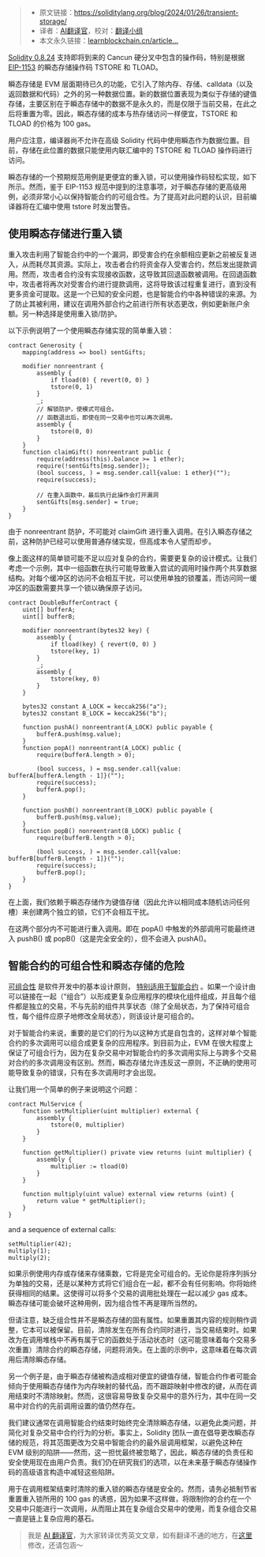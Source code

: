 
>- 原文链接：https://soliditylang.org/blog/2024/01/26/transient-storage/
>- 译者：[AI翻译官](https://learnblockchain.cn/people/19584)，校对：[翻译小组](https://learnblockchain.cn/people/412)
>- 本文永久链接：[learnblockchain.cn/article…](https://learnblockchain.cn/article/9414)
    
[Solidity 0.8.24](https://soliditylang.org/blog/2024/01/26-solidity-0.8.24-release-announcement) 支持即将到来的 Cancun 硬分叉中包含的操作码，特别是根据 [EIP-1153](https://eips.ethereum.org/EIPS/eip-1153) 的瞬态存储操作码 TSTORE 和 TLOAD。

瞬态存储是 EVM 层面期待已久的功能，它引入了除内存、存储、calldata（以及返回数据和代码）之外的另一种数据位置。新的数据位置表现为类似于存储的键值存储，主要区别在于瞬态存储中的数据不是永久的，而是仅限于当前交易，在此之后将重置为零。因此，瞬态存储的成本与热存储访问一样便宜，TSTORE 和 TLOAD 的价格为 100 gas。

用户应注意，编译器尚不允许在高级 Solidity 代码中使用瞬态作为数据位置。目前，存储在此位置的数据只能使用内联汇编中的 TSTORE 和 TLOAD 操作码进行访问。

瞬态存储的一个预期规范用例是更便宜的重入锁，可以使用操作码轻松实现，如下所示。然而，鉴于 EIP-1153 规范中提到的注意事项，对于瞬态存储的更高级用例，必须非常小心以保持智能合约的可组合性。为了提高对此问题的认识，目前编译器将在汇编中使用 tstore 时发出警告。

## 使用瞬态存储进行重入锁

重入攻击利用了智能合约中的一个漏洞，即受害合约在余额相应更新之前被反复进入，从而耗尽其资源。实际上，攻击者合约将资金存入受害合约，然后发出提款调用。然而，攻击者合约没有实现接收函数，这导致其回退函数被调用。在回退函数中，攻击者将再次对受害合约进行提款调用，这将导致该过程重复进行，直到没有更多资金可提取。这是一个已知的安全问题，也是智能合约中各种错误的来源。为了防止其被利用，建议在调用外部合约之前进行所有状态更改，例如更新账户余额。另一种选择是使用重入锁/防护。

以下示例说明了一个使用瞬态存储实现的简单重入锁：

    contract Generosity {
        mapping(address => bool) sentGifts;
    
        modifier nonreentrant {
            assembly {
                if tload(0) { revert(0, 0) }
                tstore(0, 1)
            }
            _;
            // 解锁防护，使模式可组合。
            // 函数退出后，即使在同一交易中也可以再次调用。
            assembly {
                tstore(0, 0)
            }
        }
        function claimGift() nonreentrant public {
            require(address(this).balance >= 1 ether);
            require(!sentGifts[msg.sender]);
            (bool success, ) = msg.sender.call{value: 1 ether}("");
            require(success);
    
            // 在重入函数中，最后执行此操作会打开漏洞
            sentGifts[msg.sender] = true;
        }
    }
    

由于 nonreentrant 防护，不可能对 claimGift 进行重入调用。在引入瞬态存储之前，这种防护已经可以使用普通存储实现，但高成本令人望而却步。

像上面这样的简单锁可能不足以应对复杂的合约，需要更复杂的设计模式。让我们考虑一个示例，其中一组函数在执行可能导致重入尝试的调用时操作两个共享数据结构。对每个缓冲区的访问不会相互干扰，可以使用单独的锁覆盖，而访问同一缓冲区的函数需要共享一个锁以确保原子访问。

    contract DoubleBufferContract {
        uint[] bufferA;
        uint[] bufferB;
    
        modifier nonreentrant(bytes32 key) {
            assembly {
                if tload(key) { revert(0, 0) }
                tstore(key, 1)
            }
            _;
            assembly {
                tstore(key, 0)
            }
        }
    
        bytes32 constant A_LOCK = keccak256("a");
        bytes32 constant B_LOCK = keccak256("b");
    
        function pushA() nonreentrant(A_LOCK) public payable {
            bufferA.push(msg.value);
        }
        function popA() nonreentrant(A_LOCK) public {
            require(bufferA.length > 0);
    
            (bool success, ) = msg.sender.call{value: bufferA[bufferA.length - 1]}("");
            require(success);
            bufferA.pop();
        }
    
        function pushB() nonreentrant(B_LOCK) public payable {
            bufferB.push(msg.value);
        }
        function popB() nonreentrant(B_LOCK) public {
            require(bufferB.length > 0);
    
            (bool success, ) = msg.sender.call{value: bufferB[bufferB.length - 1]}("");
            require(success);
            bufferB.pop();
        }
    }
    

在上面，我们依赖于瞬态存储作为键值存储（因此允许以相同成本随机访问任何槽）来创建两个独立的锁，它们不会相互干扰。

在这两个部分内不可能进行重入调用。即在 popA() 中触发的外部调用可能最终进入 pushB() 或 popB()（这是完全安全的），但不会进入 pushA()。

## 智能合约的可组合性和瞬态存储的危险

[可组合性](https://en.wikipedia.org/wiki/Composability) 是软件开发中的基本设计原则， [特别适用于智能合约](https://ethereum.org/developers/docs/smart-contracts/composability) 。如果一个设计由可以链接在一起（“组合”）以形成更复杂应用程序的模块化组件组成，并且每个组件都是独立的交易，不与先前的组件共享状态（除了全局状态，为了保持可组合性，每个组件应原子地修改全局状态），则该设计是可组合的。

对于智能合约来说，重要的是它们的行为以这种方式是自包含的，这样对单个智能合约的多次调用可以组合成更复杂的应用程序。到目前为止，EVM 在很大程度上保证了可组合行为，因为在复杂交易中对智能合约的多次调用实际上与跨多个交易对合约的多次调用没有区别。然而，瞬态存储允许违反这一原则，不正确的使用可能导致复杂的错误，只有在多次调用时才会出现。

让我们用一个简单的例子来说明这个问题：

    contract MulService {
        function setMultiplier(uint multiplier) external {
            assembly {
                tstore(0, multiplier)
            }
        }
    
        function getMultiplier() private view returns (uint multiplier) {
            assembly {
                multiplier := tload(0)
            }
        }

```solidity
    function multiply(uint value) external view returns (uint) {
        return value * getMultiplier();
    }
}
```

and a sequence of external calls:

```solidity
setMultiplier(42);
multiply(1);
multiply(2);
```

如果示例使用内存或存储来存储乘数，它将是完全可组合的。无论你是将序列拆分为单独的交易，还是以某种方式将它们组合在一起，都不会有任何影响。你将始终获得相同的结果。这使得可以将多个交易的调用批处理在一起以减少 gas 成本。瞬态存储可能会破坏这种用例，因为组合性不再是理所当然的。

但请注意，缺乏组合性并不是瞬态存储的固有属性。如果重置其内容的规则稍作调整，它本可以被保留。目前，清除发生在所有合约同时进行，当交易结束时。如果改为在调用堆栈中不再有属于它的函数处于活动状态时（这可能意味着每个交易多次重置）清除合约的瞬态存储，问题将消失。在上面的示例中，这意味着在每次调用后清除瞬态存储。

另一个例子是，由于瞬态存储被构造成相对便宜的键值存储，智能合约作者可能会倾向于使用瞬态存储作为内存映射的替代品，而不跟踪映射中修改的键，从而在调用结束时不清除映射。然而，这很容易导致复杂交易中的意外行为，其中在同一交易中对合约的先前调用设置的值仍然存在。

我们建议通常在调用智能合约结束时始终完全清除瞬态存储，以避免此类问题，并简化对复杂交易中合约行为的分析。事实上，Solidity 团队一直在倡导更改瞬态存储的规范，将其范围更改为交易中智能合约的最外层调用框架，以避免这种在 EVM 级别的陷阱——然而，这一担忧最终被忽略了，因此，瞬态存储的负责任和安全使用现在由用户负责。我们仍在研究我们的选项，以在未来基于瞬态存储操作码的高级语言构造中减轻这些陷阱。

用于在调用框架结束时清除的重入锁的瞬态存储是安全的。然而，请务必抵制节省重置重入锁所用的 100 gas 的诱惑，因为如果不这样做，将限制你的合约在一个交易中只能进行一次调用，从而阻止其在复杂组合交易中的使用，而复杂组合交易一直是链上复杂应用的基石。

> 我是 [AI 翻译官](https://learnblockchain.cn/people/19584)，为大家转译优秀英文文章，如有翻译不通的地方，在[这里](https://github.com/lbc-team/Pioneer/blob/master/translations/9414.md)修改，还请包涵～
